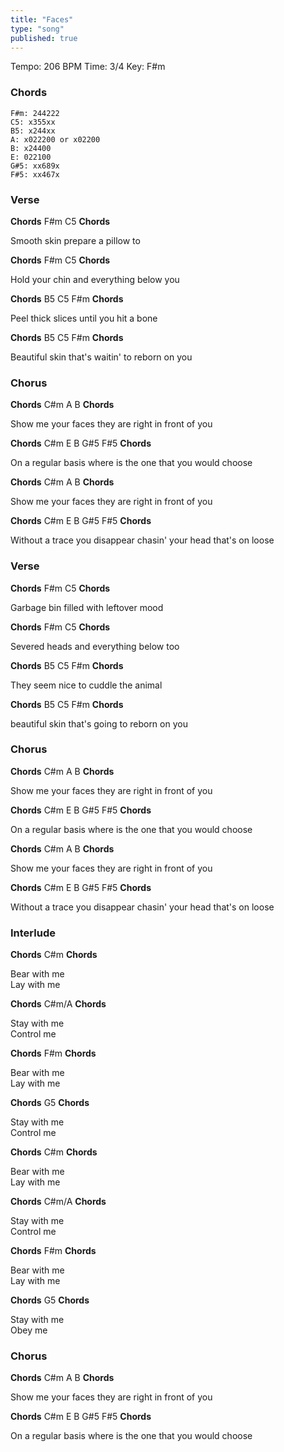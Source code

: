 ```yaml
---
title: "Faces"
type: "song"
published: true
---
```




Tempo: 206 BPM
Time: 3/4
Key: F#m

### Chords

```
F#m: 244222
C5: x355xx
B5: x244xx
A: x022200 or x02200
B: x24400
E: 022100
G#5: xx689x
F#5: xx467x
```

### Verse

**Chords** F#m C5 **Chords**

Smooth skin prepare a pillow to

**Chords** F#m C5 **Chords**

Hold your chin and everything below you

**Chords** B5 C5 F#m **Chords**

Peel thick slices until you hit a bone

**Chords** B5 C5 F#m **Chords**

Beautiful skin that's waitin' to reborn on you

### Chorus

**Chords** C#m A B **Chords**

Show me your faces they are right in front of you

**Chords** C#m E B G#5 F#5 **Chords**

On a regular basis where is the one that you would choose

**Chords** C#m A B **Chords**

Show me your faces they are right in front of you

**Chords** C#m E B G#5 F#5 **Chords**

Without a trace you disappear chasin' your head that's on loose

### Verse

**Chords** F#m C5 **Chords**

Garbage bin filled with leftover mood

**Chords** F#m C5 **Chords**

Severed heads and everything below too

**Chords** B5 C5 F#m **Chords**

They seem nice to cuddle the animal

**Chords** B5 C5 F#m **Chords**

beautiful skin that's going to reborn on you

### Chorus

**Chords** C#m A B **Chords**

Show me your faces they are right in front of you

**Chords** C#m E B G#5 F#5 **Chords**

On a regular basis where is the one that you would choose

**Chords** C#m A B **Chords**

Show me your faces they are right in front of you

**Chords** C#m E B G#5 F#5 **Chords**

Without a trace you disappear chasin' your head that's on loose

### Interlude

**Chords** C#m **Chords**

Bear with me  
Lay with me

**Chords** C#m/A **Chords**

Stay with me  
Control me

**Chords** F#m **Chords**

Bear with me  
Lay with me

**Chords** G5 **Chords**

Stay with me  
Control me

**Chords** C#m **Chords**

Bear with me  
Lay with me

**Chords** C#m/A **Chords**

Stay with me  
Control me

**Chords** F#m **Chords**

Bear with me  
Lay with me

**Chords** G5 **Chords**

Stay with me  
Obey me

### Chorus

**Chords** C#m A B **Chords**

Show me your faces they are right in front of you

**Chords** C#m E B G#5 F#5 **Chords**

On a regular basis where is the one that you would choose
